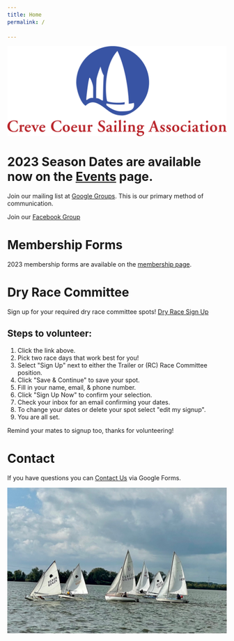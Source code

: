 ```yaml
---
title: Home
permalink: /

---
```

![ccsalogo](/assets/images/CCSA-Logo-Horizontal.png)

# 2023 Season Dates are available now on the [Events](/events/) page. 

Join our mailing list at [Google Groups](https://groups.google.com/forum/#!forum/ccsa-members). 
This is our primary method of communication.

Join our [Facebook Group](https://www.facebook.com/groups/112029055498260)

# Membership Forms

2023 membership forms are available on the [membership page](/learning/membership.html).

# Dry Race Committee
Sign up for your required dry race committee spots! [Dry Race Sign Up](https://www.signupgenius.com/go/10c094ca5ab28a0f4c34-dryrace#/) 

## Steps to volunteer: 
1. Click the link above.
1. Pick two race days that work best for you!
1. Select "Sign Up" next to either the Trailer or (RC) Race Committee position.
1. Click "Save & Continue" to save your spot.
1. Fill in your name, email, & phone number.
1. Click "Sign Up Now" to confirm your selection.
1. Check your inbox for an email confirming your dates.
1. To change your dates or delete your spot select "edit my signup".
1. You are all set.

Remind your mates to signup too, thanks for volunteering!

# Contact
If you have questions you can [Contact Us](https://www.sailccsa.com/about-us/contact) via Google Forms.

![sailboat racing](/assets/images/racing.jpeg)
